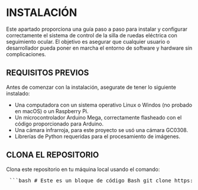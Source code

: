 # INSTALACIÓN

Este apartado proporciona una guía paso a paso para instalar y configurar correctamente el sistema de control de la silla de ruedas eléctrica con seguimiento ocular. El objetivo es asegurar que cualquier usuario o desarrollador pueda poner en marcha el entorno de software y hardware sin complicaciones.

## REQUISITOS PREVIOS

Antes de comenzar con la instalación, asegurate de tener lo siguiente instalado:
- Una computadora con un sistema operativo Linux o Windos (no probado en macOS) o un Raspberry Pi.
- Un microcontrolador Arduino Mega, correctamente flasheado con el código proporcionado para Arduino.
- Una cámara infrarroja, para este proyecto se usó una cámara GC0308.
- Librerías de Python requeridas para el procesamiento de imágenes.

## CLONA EL REPOSITORIO

Clona este repositorio en tu máquina local usando el comando:

<pre> ```bash # Este es un bloque de código Bash git clone https://github.com/tu-usuario/tu-repositorio.git cd tu-repositorio python -m venv venv source venv/bin/activate pip install -r requirements.txt ``` </pre>


